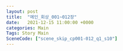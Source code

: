 ```yaml
---
layout: post
title:  "메인_회상_001~012장"
date:   2021-12-15 11:00:00 +0000
categories: Main
Tags: Story Main
SceneCode: ["scene_skip_cp001-012_q1_s10"]
---
```

